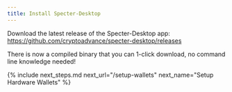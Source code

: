 ```yaml
---
title: Install Specter-Desktop
---
```



Download the latest release of the Specter-Desktop app:  
<https://github.com/cryptoadvance/specter-desktop/releases>

There is now a compiled binary that you can 1-click download, no command line knowledge needed!


{% include next_steps.md next_url="/setup-wallets" next_name="Setup Hardware Wallets" %}
